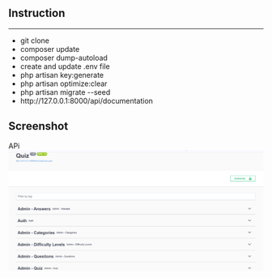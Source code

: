 <h2>Instruction</h2>
<hr>
<ul>
    <li>git clone </li>
    <li>composer update</li>
    <li>composer dump-autoload</li>
    <li>create and update .env file </li>
    <li>php artisan key:generate</li>
    <li>php artisan optimize:clear</li>
    <li>php artisan migrate --seed</li>
    <li>http://127.0.0.1:8000/api/documentation</li>
</ul>

## Screenshot
 APi
![API](https://github.com/Tulkhatri/quiz-backend/blob/develop/quizSnap/Apidoc.png)